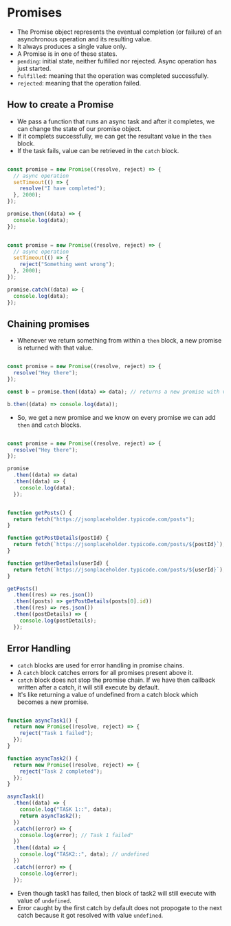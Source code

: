# Promises

- The Promise object represents the eventual completion (or failure) of an asynchronous operation and its resulting value.
- It always produces a single value only.
- A Promise is in one of these states.
- `pending`: initial state, neither fulfilled nor rejected. Async operation has just started.
- `fulfilled`: meaning that the operation was completed successfully.
- `rejected`: meaning that the operation failed.


## How to create a Promise

- We pass a function that runs an async task and after it completes, we can change the state of our promise object.
- If it complets successfully, we can get the resultant value in the `then` block.
- If the task fails, value can be retrieved in the `catch` block.

``` javascript

const promise = new Promise((resolve, reject) => {
  // async operation
  setTimeout(() => {
    resolve("I have completed");
  }, 2000);
});

promise.then((data) => {
  console.log(data);
});

```


``` javascript

const promise = new Promise((resolve, reject) => {
  // async operation
  setTimeout(() => {
    reject("Something went wrong");
  }, 2000);
});

promise.catch((data) => {
  console.log(data);
});

```

## Chaining promises

- Whenever we return something from within a `then` block, a new promise is returned with that value.

``` javascript

const promise = new Promise((resolve, reject) => {
  resolve("Hey there");
});

const b = promise.then((data) => data); // returns a new promise with value "Hey there".

b.then((data) => console.log(data));

```

- So, we get a new promise and we know on every promise we can add `then` and `catch` blocks.

``` javascript

const promise = new Promise((resolve, reject) => {
  resolve("Hey there");
});

promise
  .then((data) => data)
  .then((data) => {
    console.log(data);
  });

```

``` javascript

function getPosts() {
  return fetch("https://jsonplaceholder.typicode.com/posts");
}

function getPostDetails(postId) {
  return fetch(`https://jsonplaceholder.typicode.com/posts/${postId}`);
}

function getUserDetails(userId) {
  return fetch(`https://jsonplaceholder.typicode.com/posts/${userId}`);
}

getPosts()
  .then((res) => res.json())
  .then((posts) => getPostDetails(posts[0].id))
  .then((res) => res.json())
  .then((postDetails) => {
    console.log(postDetails);
  });

```


## Error Handling

- `catch` blocks are used for error handling in promise chains.
- A `catch` block catches errors for all promises present above it.
- `catch` block does not stop the promise chain. If we have then callback written after a catch, it will still execute by default.
- It's like returning a value of undefined from a catch block which becomes a new promise.

``` javascript

function asyncTask1() {
  return new Promise((resolve, reject) => {
    reject("Task 1 failed");
  });
}

function asyncTask2() {
  return new Promise((resolve, reject) => {
    reject("Task 2 completed");
  });
}

asyncTask1()
  .then((data) => {
    console.log("TASK 1::", data);
    return asyncTask2();
  })
  .catch((error) => {
    console.log(error); // Task 1 failed"
  })
  .then((data) => {
    console.log("TASK2::", data); // undefined
  })
  .catch((error) => {
    console.log(error);
  });

```

- Even though task1 has failed, then block of task2 will still execute with value of `undefined`.
- Error caught by the first catch by default does not propogate to the next catch because it got resolved with value `undefined`.
